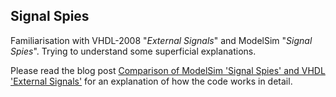 ## Signal Spies

Familiarisation with VHDL-2008 "_External Signals_" and ModelSim "_Signal Spies_". Trying to understand some superficial explanations.

Please read the blog post [Comparison of ModelSim 'Signal Spies' and VHDL 'External Signals'](http://blog.abbey1.org.uk/index.php/technology/comparison-of-modelsim-signal-spies-and-vhdl-external) for an explanation of how the code works in detail.
